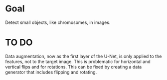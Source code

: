 # Goal

Detect small objects, like chromosomes, in images.

# TO DO

Data augmentation, now as the first layer of the U-Net, is only applied to the features, not to the target image.  This is problematic for horizontal and vertical flips and for rotations.  This can be fixed by creating a data generator that includes flipping and rotating.
